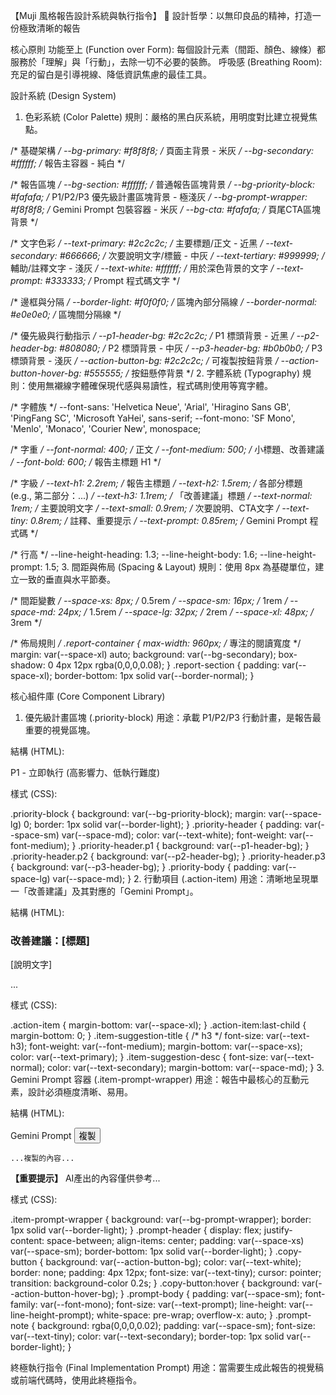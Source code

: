 【Muji 風格報告設計系統與執行指令】
🎯 設計哲學：以無印良品的精神，打造一份極致清晰的報告

核心原則
功能至上 (Function over Form): 每個設計元素（間距、顏色、線條）都服務於「理解」與「行動」，去除一切不必要的裝飾。
呼吸感 (Breathing Room): 充足的留白是引導視線、降低資訊焦慮的最佳工具。


設計系統 (Design System)
1. 色彩系統 (Color Palette)
規則：嚴格的黑白灰系統，用明度對比建立視覺焦點。

/* 基礎架構 */
--bg-primary: #f8f8f8;       /* 頁面主背景 - 米灰 */
--bg-secondary: #ffffff;     /* 報告主容器 - 純白 */

/* 報告區塊 */
--bg-section: #ffffff;       /* 普通報告區塊背景 */
--bg-priority-block: #fafafa; /* P1/P2/P3 優先級計畫區塊背景 - 極淺灰 */
--bg-prompt-wrapper: #f8f8f8; /* Gemini Prompt 包裝容器 - 米灰 */
--bg-cta: #fafafa;           /* 頁尾CTA區塊背景 */

/* 文字色彩 */
--text-primary: #2c2c2c;      /* 主要標題/正文 - 近黑 */
--text-secondary: #666666;   /* 次要說明文字/標籤 - 中灰 */
--text-tertiary: #999999;     /* 輔助/註釋文字 - 淺灰 */
--text-white: #ffffff;       /* 用於深色背景的文字 */
--text-prompt: #333333;       /* Prompt 程式碼文字 */

/* 邊框與分隔 */
--border-light: #f0f0f0;     /* 區塊內部分隔線 */
--border-normal: #e0e0e0;    /* 區塊間分隔線 */

/* 優先級與行動指示 */
--p1-header-bg: #2c2c2c;      /* P1 標頭背景 - 近黑 */
--p2-header-bg: #808080;      /* P2 標頭背景 - 中灰 */
--p3-header-bg: #b0b0b0;      /* P3 標頭背景 - 淺灰 */
--action-button-bg: #2c2c2c;  /* 可複製按鈕背景 */
--action-button-hover-bg: #555555; /* 按鈕懸停背景 */
2. 字體系統 (Typography)
規則：使用無襯線字體確保現代感與易讀性，程式碼則使用等寬字體。

/* 字體族 */
--font-sans: 'Helvetica Neue', 'Arial', 'Hiragino Sans GB', 'PingFang SC', 'Microsoft YaHei', sans-serif;
--font-mono: 'SF Mono', 'Menlo', 'Monaco', 'Courier New', monospace;

/* 字重 */
--font-normal: 400;      /* 正文 */
--font-medium: 500;      /* 小標題、改善建議 */
--font-bold: 600;        /* 報告主標題 H1 */

/* 字級 */
--text-h1: 2.2rem;       /* 報告主標題 */
--text-h2: 1.5rem;       /* 各部分標題 (e.g., 第二部分：...) */
--text-h3: 1.1rem;       /* 「改善建議」標題 */
--text-normal: 1rem;     /* 主要說明文字 */
--text-small: 0.9rem;    /* 次要說明、CTA文字 */
--text-tiny: 0.8rem;     /* 註釋、重要提示 */
--text-prompt: 0.85rem;  /* Gemini Prompt 程式碼 */

/* 行高 */
--line-height-heading: 1.3;
--line-height-body: 1.6;
--line-height-prompt: 1.5;
3. 間距與佈局 (Spacing & Layout)
規則：使用 8px 為基礎單位，建立一致的垂直與水平節奏。

/* 間距變數 */
--space-xs: 8px;   /* 0.5rem */
--space-sm: 16px;  /* 1rem */
--space-md: 24px;  /* 1.5rem */
--space-lg: 32px;  /* 2rem */
--space-xl: 48px;  /* 3rem */

/* 佈局規則 */
.report-container {
    max-width: 960px; /* 專注的閱讀寬度 */
    margin: var(--space-xl) auto;
    background: var(--bg-secondary);
    box-shadow: 0 4px 12px rgba(0,0,0,0.08);
}
.report-section {
    padding: var(--space-xl);
    border-bottom: 1px solid var(--border-normal);
}


核心組件庫 (Core Component Library)
1. 優先級計畫區塊 (.priority-block)
用途：承載 P1/P2/P3 行動計畫，是報告最重要的視覺區塊。

結構 (HTML):

<div class="priority-block">
    <div class="priority-header p1">P1 - 立即執行 (高影響力、低執行難度)</div>
    <div class="priority-body">
        <!-- 內部包含多個 .action-item 組件 -->
    </div>
</div>

樣式 (CSS):

.priority-block {
    background: var(--bg-priority-block);
    margin: var(--space-lg) 0;
    border: 1px solid var(--border-light);
}
.priority-header {
    padding: var(--space-sm) var(--space-md);
    color: var(--text-white);
    font-weight: var(--font-medium);
}
.priority-header.p1 { background: var(--p1-header-bg); }
.priority-header.p2 { background: var(--p2-header-bg); }
.priority-header.p3 { background: var(--p3-header-bg); }
.priority-body {
    padding: var(--space-lg) var(--space-md);
}
2. 行動項目 (.action-item)
用途：清晰地呈現單一「改善建議」及其對應的「Gemini Prompt」。

結構 (HTML):

<div class="action-item">
    <h3 class="item-suggestion-title">改善建議：[標題]</h3>
    <p class="item-suggestion-desc">[說明文字]</p>
    <!-- 嵌入 .item-prompt-wrapper 組件 -->
    <div class="item-prompt-wrapper">
      ...
    </div>
</div>

樣式 (CSS):

.action-item {
    margin-bottom: var(--space-xl);
}
.action-item:last-child {
    margin-bottom: 0;
}
.item-suggestion-title { /* h3 */
    font-size: var(--text-h3);
    font-weight: var(--font-medium);
    margin-bottom: var(--space-xs);
    color: var(--text-primary);
}
.item-suggestion-desc {
    font-size: var(--text-normal);
    color: var(--text-secondary);
    margin-bottom: var(--space-md);
}
3. Gemini Prompt 容器 (.item-prompt-wrapper)
用途：報告中最核心的互動元素，設計必須極度清晰、易用。

結構 (HTML):

<div class="item-prompt-wrapper">
    <div class="prompt-header">
        <span>Gemini Prompt</span>
        <button class="copy-button">複製</button>
    </div>
    <div class="prompt-body">
        <pre><code>...複製的內容...</code></pre>
    </div>
    <div class="prompt-note">
        <strong>【重要提示】</strong> AI產出的內容僅供參考...
    </div>
</div>

樣式 (CSS):

.item-prompt-wrapper {
    background: var(--bg-prompt-wrapper);
    border: 1px solid var(--border-light);
}
.prompt-header {
    display: flex;
    justify-content: space-between;
    align-items: center;
    padding: var(--space-xs) var(--space-sm);
    border-bottom: 1px solid var(--border-light);
}
.copy-button {
    background: var(--action-button-bg);
    color: var(--text-white);
    border: none;
    padding: 4px 12px;
    font-size: var(--text-tiny);
    cursor: pointer;
    transition: background-color 0.2s;
}
.copy-button:hover {
    background: var(--action-button-hover-bg);
}
.prompt-body {
    padding: var(--space-sm);
    font-family: var(--font-mono);
    font-size: var(--text-prompt);
    line-height: var(--line-height-prompt);
    white-space: pre-wrap;
    overflow-x: auto;
}
.prompt-note {
    background: rgba(0,0,0,0.02);
    padding: var(--space-sm);
    font-size: var(--text-tiny);
    color: var(--text-secondary);
    border-top: 1px solid var(--border-light);
}


終極執行指令 (Final Implementation Prompt)
用途：當需要生成此報告的視覺稿或前端代碼時，使用此終極指令。

